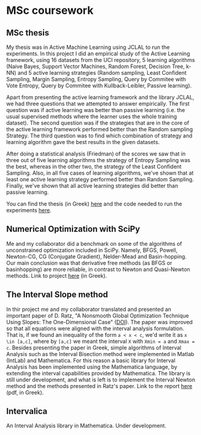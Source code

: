# MSc coursework

## MSc thesis

My thesis was in Active Machine Learning using JCLAL to run the experiments. In this 
project I did an empirical study of the Active Learning framework, using 16 datasets from the
UCI repository, 5 learning algorithms (Naive Bayes, Support Vector Machines, Random Forest, Decision Tree,
k-NN) and 5 active learning strategies (Random sampling, Least Confident Sampling, Margin Sampling, Entropy Sampling, Query by Commitee with Vote Entropy,
Query by Commitee with Kullback-Leibler, Passive learning).

Apart from presenting the active learning framework and the library JCLAL, we had three questions that we attempted to answer empirically. The first question was if active learning was better than passive learning (i.e. the usual supervised methods where the learner uses the whole training dataset). The second question was if the strategies that are in the core of the active learning framework performed better than the Random sampling Strategy. The third question was to find which combination of strategy and learning algorithm gave the best results in the given datasets.

After doing a statistical analysis (Friedman) of the scores we saw that in three out of five learning algorithms the strategy of Entropy Sampling was the best, whereas in the other two, the strategy of the Least Confident Sampling. Also, in all five cases of learning algorithms, we've shown that at least one active learning strategy performed better than Random Sampling. Finally, we've shown that all active learning strategies did better than passive learning.

You can find the thesis (in Greek) [here](https://drive.google.com/open?id=1B5tJi_w1PEKgAVI8IJjTBpvtqOOt_rvU) and the code needed to run the experiments [here](https://bitbucket.org/milia/thesis-experiments/).

## Numerical Optimization with SciPy

Me and my collaborator did a benchmark on some of the algorithms of unconstrained optimization included in SciPy. Namely, BFGS, Powell, Newton-CG, CG (Conjugate Gradient), Nelder-Mead and Basin-hopping. Our main conclusion was that derivative free methods (as BFGS or basinhopping) are more reliable, in contrast to Newton and Quasi-Newton methods. Link to project [here](https://github.com/mlliarm/numerical-optimization) (in Greek).

## The Interval Slope method

In thir project me and my collaborator translated and presented an important paper of D. Ratz, "A Nonsmooth Global Optimization Technique Using Slopes: The One-Dimensional Case" ([DOI](https://link.springer.com/article/10.1023/A:1008391326993)). The paper was improved so that all equations were aligned with the interval analysis formulation. That is, if we found an inequality of the form ```a < x < c```, we'd write it as ```x \in [a,c]```, where by ```[a,c]``` we meant the interval ```X``` with ```Xmin = a``` and ```Xmax = c```. Besides presenting the paper in Greek, simple algorithms of Interval Analysis such as the Interval Bisection method were implemented in Matlab (IntLab) and Mathematica. For this reason a basic library for Interval Analysis has been implemented using the Mathematica language, by extending the interval capabilities provided by Mathematica. The library is still under development, and what is left is to implement the Interval Newton method and the methods presented in Ratz's paper. Link to the report [here](https://drive.google.com/open?id=0B4ai-gEVsMLleVRfdjU3ZExrR2s) (pdf, in Greek).

## Intervalica

An Interval Analysis library in Mathematica. Under development.

